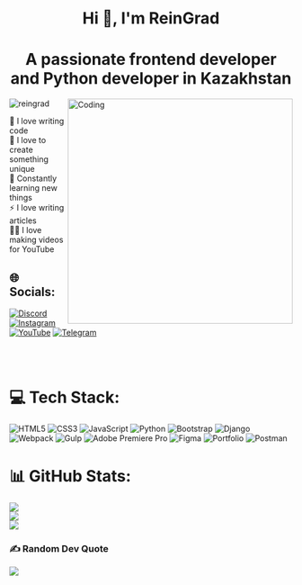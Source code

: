 <h1 align="center">Hi 👋, I'm ReinGrad</h1>
<h1 align="center">A passionate frontend developer and Python developer in Kazakhstan</h1>

<img align="right" alt="Coding" width="400" src="https://cdn.dribbble.com/users/1162077/screenshots/3848914/programmer.gif">

<p align="left"> <img src="https://komarev.com/ghpvc/?username=reingrad&label=Profile%20views&color=0e75b6&style=flat" alt="reingrad" /> </p>

💪 I love writing code<br>🎉 I love to create something unique<br>🥅 Constantly learning new things<br>⚡ I love writing articles<br>🤹🏽 I love making videos for YouTube

## 🌐 Socials:
[![Discord](https://img.shields.io/badge/Discord-%237289DA.svg?logo=discord&logoColor=white)](https://discord.gg/Sharur#8897) 
[![Instagram](https://img.shields.io/badge/Instagram-%23E4405F.svg?logo=Instagram&logoColor=white)](https://instagram.com/rise_of_kerey/)
[![YouTube](https://img.shields.io/badge/YouTube-%23FF0000.svg?logo=YouTube&logoColor=white)](https://youtube.com/channel/UCjAByLhWnbF7q6Q66Zc4KzQ)
[![Telegram](https://img.shields.io/badge/-telegram-red?color=blue&logo=telegram&logoColor=black)](https://t.me/ReinGrad)

<br />
<br>

# 💻 Tech Stack:
![HTML5](https://img.shields.io/badge/html5-%23E34F26.svg?style=flat&logo=html5&logoColor=white) ![CSS3](https://img.shields.io/badge/css3-%231572B6.svg?style=flat&logo=css3&logoColor=white) ![JavaScript](https://img.shields.io/badge/javascript-%23323330.svg?style=flat&logo=javascript&logoColor=%23F7DF1E) ![Python](https://img.shields.io/badge/python-3670A0?style=flat&logo=python&logoColor=ffdd54) ![Bootstrap](https://img.shields.io/badge/bootstrap-%23563D7C.svg?style=flat&logo=bootstrap&logoColor=white) ![Django](https://img.shields.io/badge/django-%23092E20.svg?style=flat&logo=django&logoColor=white) ![Webpack](https://img.shields.io/badge/webpack-%238DD6F9.svg?style=flat&logo=webpack&logoColor=black) ![Gulp](https://img.shields.io/badge/GULP-%23CF4647.svg?style=flat&logo=gulp&logoColor=white) ![Adobe Premiere Pro](https://img.shields.io/badge/Adobe%20Premiere%20Pro-9999FF.svg?style=flat&logo=Adobe%20Premiere%20Pro&logoColor=white) 	![Figma](https://img.shields.io/badge/figma-%23F24E1E.svg?style=flat&logo=figma&logoColor=white) ![Portfolio](https://img.shields.io/badge/Portfolio-%23000000.svg?style=flat&logo=firefox&logoColor=#FF7139) ![Postman](https://img.shields.io/badge/Postman-FF6C37?style=flat&logo=postman&logoColor=white)
# 📊 GitHub Stats:
![](https://github-readme-stats.vercel.app/api?username=Shyngys&theme=dark&hide_border=false&include_all_commits=true&count_private=false)<br/>
![](https://github-readme-streak-stats.herokuapp.com/?user=Shyngys&theme=dark&hide_border=false)<br/>
![](https://github-readme-stats.vercel.app/api/top-langs/?username=Shyngys&theme=dark&hide_border=false&include_all_commits=true&count_private=false&layout=compact)

### ✍️ Random Dev Quote
![](https://quotes-github-readme.vercel.app/api?type=horizontal&theme=gruvbox)


